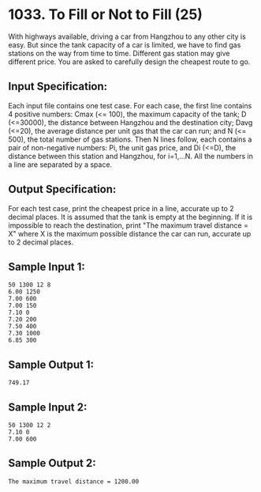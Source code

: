 # 1033. To Fill or Not to Fill (25)

With highways available, driving a car from Hangzhou to any other city is easy. But since the tank capacity of a car is limited, we have to find gas stations on the way from time to time. Different gas station may give different price. You are asked to carefully design the cheapest route to go.

## Input Specification:

Each input file contains one test case. For each case, the first line contains 4 positive numbers: Cmax (<= 100), the maximum capacity of the tank; D (<=30000), the distance between Hangzhou and the destination city; Davg (<=20), the average distance per unit gas that the car can run; and N (<= 500), the total number of gas stations. Then N lines follow, each contains a pair of non-negative numbers: Pi, the unit gas price, and Di (<=D), the distance between this station and Hangzhou, for i=1,...N. All the numbers in a line are separated by a space.

## Output Specification:

For each test case, print the cheapest price in a line, accurate up to 2 decimal places. It is assumed that the tank is empty at the beginning. If it is impossible to reach the destination, print "The maximum travel distance = X" where X is the maximum possible distance the car can run, accurate up to 2 decimal places.

## Sample Input 1:

```
50 1300 12 8
6.00 1250
7.00 600
7.00 150
7.10 0
7.20 200
7.50 400
7.30 1000
6.85 300
```

## Sample Output 1:

```
749.17
```

## Sample Input 2:

```
50 1300 12 2
7.10 0
7.00 600
```

## Sample Output 2:

```
The maximum travel distance = 1200.00
```
